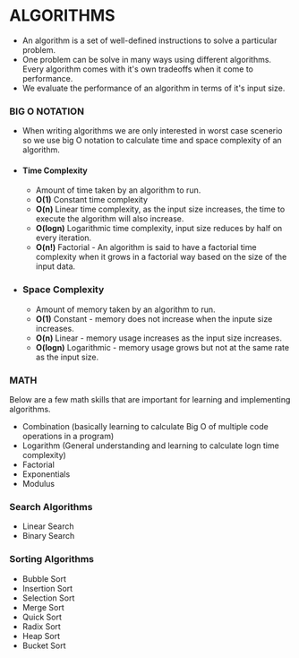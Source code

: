 # ALGORITHMS

- An algorithm is a set of well-defined instructions to solve a particular problem.
- One problem can be solve in many ways using different algorithms. Every algorithm comes with it's own tradeoffs when it come to performance.
- We evaluate the performance of an algorithm in terms of it's input size.

### BIG O NOTATION

- When writing algorithms we are only interested in worst case scenerio so we use big O notation to calculate time and space complexity of an algorithm.
- #### Time Complexity
  - Amount of time taken by an algorithm to run.
  - **O(1)** Constant time complexity
  - **O(n)** Linear time complexity, as the input size increases, the time to execute the algorithm will also increase.
  - **O(logn)** Logarithmic time complexity, input size reduces by half on every iteration.
  - **O(n!)** Factorial - An algorithm is said to have a factorial time complexity when it grows in a factorial way based on the size of the input data.
- ### Space Complexity
  - Amount of memory taken by an algorithm to run.
  - **O(1)** Constant - memory does not increase when the inpute size increases.
  - **O(n)** Linear - memory usage increases as the input size increases.
  - **O(logn)** Logarithmic - memory usage grows but not at the same rate as the input size.

### MATH

Below are a few math skills that are important for learning and implementing algorithms.

- Combination (basically learning to calculate Big O of multiple code operations in a program)
- Logarithm (General understanding and learning to calculate logn time complexity)
- Factorial
- Exponentials
- Modulus

### Search Algorithms

- Linear Search
- Binary Search

### Sorting Algorithms

- Bubble Sort
- Insertion Sort
- Selection Sort
- Merge Sort
- Quick Sort
- Radix Sort
- Heap Sort
- Bucket Sort
